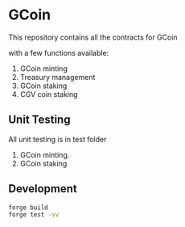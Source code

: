 # GCoin

This repository contains all the contracts for GCoin

with a few functions available:

1. GCoin minting
2. Treasury management
3. GCoin staking
4. CGV coin staking

## Unit Testing
All unit testing is in test folder
1. GCoin minting.
2. GCoin staking

## Development

```sh
forge build
forge test -vv
```
